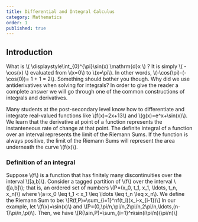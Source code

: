 ```yaml
---
title: Differential and Integral Calculus
category: Mathematics
order: 1
published: true
---
```


## Introduction

What is \\( \displaystyle\int_{0}^{\pi}\sin(x) \mathrm{d}x \\) ? It is simply
\\( -\cos(x) \\) evaluated from \\(x=0\\) to \\(x=\pi\\). In other words,
\\(-\cos(\pi)-(-\cos(0))= 1 + 1 = 2\\). Something should bother you though.
Why did we use antiderivatives when solving for integrals? In order to give the
reader a complete answer we will go through one of the common constructions of
integrals and derivatives.

Many students at the post-secondary level know how to differentiate and
integrate real-valued functions like \\(f(x)=2x+13\\) and \\(g(x)=e^x+\sin(x)\\).
We learn that the derivative at point of a function represents the instanteneous
rate of change at that point. The definite integral of a function over an
interval represents the limit of the Riemann Sums. If the function is always
positive, the limit of the Riemann Sums will represent the area underneath
the curve \\(f(x)\\).

### Definition of an integral

Suppose \\(f\\) is a function that has finitely many discontinuities over the
interval \\([a,b]\\). Consider a tagged partition of \\(f\\) over the interval \\([a,b]\\);
that is, an ordered set of numbers \\(P=(x_0, t_1, x_1, \ldots, t_n, x_n)\\)
where \\(a=x_0 \leq t_1 < x_1 \leq \ldots \leq t_n \leq x_n\\). We define the
Riemann Sum to be:
\\[R(f,P)=\sum_{i=1}^nf(t_i)(x_i-x_{i-1})\\]
In our example, let
\\(f(x)=\sin(x)\\)
and \\(P=(0,\pi/n,\pi/n,2\pi/n,2\pi/n,\ldots,(n-1)\pi/n,\pi)\\).
Then, we have
\\[R(\sin,P)=\sum_{i=1}^n\sin(i\pi/n)(\pi/n)\\]
